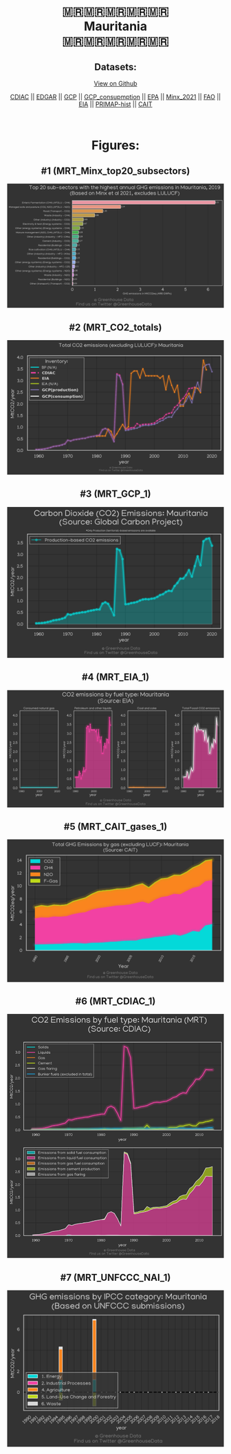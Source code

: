 
<center>
<h1 align="center">
🇲🇷🇲🇷🇲🇷🇲🇷🇲🇷
<br>
Mauritania
<br>
🇲🇷🇲🇷🇲🇷🇲🇷🇲🇷
</h1>
<h2>Datasets:</h2>
<p><a href="https://github.com/dquintani/GreenhouseData/tree/master/country_data/MRT_Mauritania/data">View on Github</a>
<br></p><p><a href="data/MRT_CDIAC.csv">CDIAC</a> || <a href="data/MRT_EDGAR.csv">EDGAR</a> || <a href="data/MRT_GCP.csv">GCP</a> || <a href="data/MRT_GCP_consupmption.csv">GCP_consupmption</a> || <a href="data/MRT_EPA.csv">EPA</a> || <a href="data/MRT_Minx_2021.csv">Minx_2021</a> || <a href="data/MRT_FAO.csv">FAO</a> || <a href="data/MRT_EIA.csv">EIA</a> || <a href="data/MRT_PRIMAP-hist.csv">PRIMAP-hist</a> || <a href="data/MRT_CAIT.csv">CAIT</a></p><p><br></p>
<h1>Figures:</h1><h2>#1 (MRT_Minx_top20_subsectors)</h2>
<p><img alt="" src="figures/MRT_Minx_top20_subsectors.png" /></p><h2>#2 (MRT_CO2_totals)</h2>
<p><img alt="" src="figures/MRT_CO2_totals.png" /></p><h2>#3 (MRT_GCP_1)</h2>
<p><img alt="" src="figures/MRT_GCP_1.png" /></p><h2>#4 (MRT_EIA_1)</h2>
<p><img alt="" src="figures/MRT_EIA_1.png" /></p><h2>#5 (MRT_CAIT_gases_1)</h2>
<p><img alt="" src="figures/MRT_CAIT_gases_1.png" /></p><h2>#6 (MRT_CDIAC_1)</h2>
<p><img alt="" src="figures/MRT_CDIAC_1.png" /></p><h2>#7 (MRT_UNFCCC_NAI_1)</h2>
<p><img alt="" src="figures/MRT_UNFCCC_NAI_1.png" /></p>